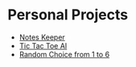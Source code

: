 # Personal Projects
- [Notes Keeper](https://hunglun.github.io/keeper)
- [Tic Tac Toe AI](https://hunglun.github.io/tic-tac-toe-with-reactjs)
- [Random Choice from 1 to 6](https://6dtqwq.csb.app/)
